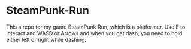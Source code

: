 # SteamPunk-Run
This a repo for my game SteamPunk Run, which is a platformer.
Use E to interact and WASD or Arrows and when you get dash, you need to hold either left or right while dashing.
